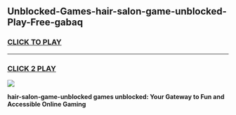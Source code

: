 
## Unblocked-Games-hair-salon-game-unblocked-Play-Free-gabaq
<h3>
<a href="https://premium76.site?title=hair-salon-game-unblocked&ref=10A">CLICK TO PLAY</a></h3>
<hr>

<h3>
<a href="https://premium76.site?title=hair-salon-game-unblocked&ref=10A">CLICK 2 PLAY</a>
  
</h3>

<a href="https://premium76.site?title=hair-salon-game-unblocked&ref=10A"><img src="https://clearcache.store/games.png"></a>


**hair-salon-game-unblocked games unblocked: Your Gateway to Fun and Accessible Online Gaming**
